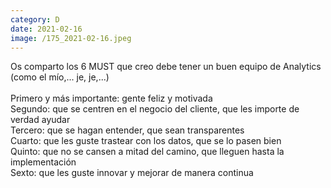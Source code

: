 ```yaml
--- 
category: D 
date: 2021-02-16 
image: /175_2021-02-16.jpeg 
--- 
```


Os comparto los 6 MUST que creo debe tener un buen equipo de Analytics (como el mío,... je, je,...)<br><br>Primero y más importante: gente feliz y motivada<br>Segundo: que se centren en el negocio del cliente, que les importe de verdad ayudar<br>Tercero: que se hagan entender, que sean transparentes<br>Cuarto: que les guste trastear con los datos, que se lo pasen bien<br>Quinto: que no se cansen a mitad del camino, que lleguen hasta la implementación<br>Sexto: que les guste innovar y mejorar de manera continua
